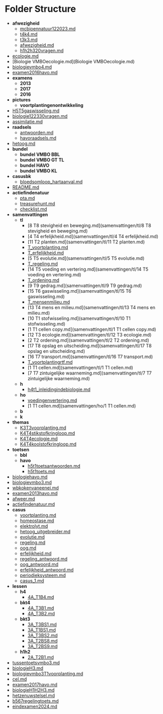 # Folder Structure

- **afwezigheid**
    - [mcbioennatuur122023.md](afwezigheid/mcbioennatuur122023.md)
    - [t4k4.md](afwezigheid/t4k4.md)
    - [t3k3.md](afwezigheid/t3k3.md)
    - [afwezigheid.md](afwezigheid/afwezigheid.md)
    - [h1h2h320vragen.md](afwezigheid/h1h2h320vragen.md)
- [ecologie.md](ecologie.md)
- [Biologie VMBOecologie.md](Biologie VMBOecologie.md)
- [biologievmbo4.md](biologievmbo4.md)
- [examen2016havo.md](examen2016havo.md)
- **examens**
    - **2013**
    - **2017**
    - **2016**
- **pictures**
    - **voortplantingenontwikkeling**
- [H5T5gaswisseling.md](H5T5gaswisseling.md)
- [biologie122330vragen.md](biologie122330vragen.md)
- [assimilatie.md](assimilatie.md)
- **raadsels**
    - [antwoorden.md](raadsels/antwoorden.md)
    - [havoraadsels.md](raadsels/havoraadsels.md)
- [hetoog.md](hetoog.md)
- **bundel**
    - **bundel VMBO BBL**
    - **bundel VMBO GT TL**
    - **bundel HAVO**
    - **bundel VMBO KL**
- **casusbk**
    - [bloedsomloop_hartaanval.md](casusbk/bloedsomloop_hartaanval.md)
- [README.md](README.md)
- **actiefindenatuur**
    - [pta.md](actiefindenatuur/pta.md)
    - [treasurehunt.md](actiefindenatuur/treasurehunt.md)
    - [checklist.md](actiefindenatuur/checklist.md)
- **samenvattingen**
    - **tl**
        - [8 T8 stevigheid en beweging.md](samenvattingen/tl/8 T8 stevigheid en beweging.md)
        - [4 T4 erfelijkheid.md](samenvattingen/tl/4 T4 erfelijkheid.md)
        - [11 T2 planten.md](samenvattingen/tl/11 T2 planten.md)
        - [T_voortplanting.md](samenvattingen/tl/T_voortplanting.md)
        - [T_erfelijkheid.md](samenvattingen/tl/T_erfelijkheid.md)
        - [5 T5 evolutie.md](samenvattingen/tl/5 T5 evolutie.md)
        - [T_regeling.md](samenvattingen/tl/T_regeling.md)
        - [14 T5 voeding en vertering.md](samenvattingen/tl/14 T5 voeding en vertering.md)
        - [T_ordening.md](samenvattingen/tl/T_ordening.md)
        - [9 T9 gedrag.md](samenvattingen/tl/9 T9 gedrag.md)
        - [15 T6 gaswisseling.md](samenvattingen/tl/15 T6 gaswisseling.md)
        - [T_mensenmilieu.md](samenvattingen/tl/T_mensenmilieu.md)
        - [13 T4 mens en milieu.md](samenvattingen/tl/13 T4 mens en milieu.md)
        - [10 T1 stofwisseling.md](samenvattingen/tl/10 T1 stofwisseling.md)
        - [1 T1 cellen copy.md](samenvattingen/tl/1 T1 cellen copy.md)
        - [12 T3 ecologie.md](samenvattingen/tl/12 T3 ecologie.md)
        - [2 T2 ordening.md](samenvattingen/tl/2 T2 ordening.md)
        - [17 T8 opslag en uitscheiding.md](samenvattingen/tl/17 T8 opslag en uitscheiding.md)
        - [16 T7 transport.md](samenvattingen/tl/16 T7 transport.md)
        - [T_voortplantingrtf.md](samenvattingen/tl/T_voortplantingrtf.md)
        - [1 T1 cellen.md](samenvattingen/tl/1 T1 cellen.md)
        - [7 T7 zintuigelijke waarneming.md](samenvattingen/tl/7 T7 zintuigelijke waarneming.md)
    - **h**
        - [h4t1_inleidingindebiologie.md](samenvattingen/h/h4t1_inleidingindebiologie.md)
    - **ho**
        - [voedingenvertering.md](samenvattingen/ho/voedingenvertering.md)
        - [1 T1 cellen.md](samenvattingen/ho/1 T1 cellen.md)
    - **b**
    - **k**
- **themas**
    - [K3T3voorplanting.md](themas/K3T3voorplanting.md)
    - [K4T4stikstofkringloop.md](themas/K4T4stikstofkringloop.md)
    - [K4T4ecologie.md](themas/K4T4ecologie.md)
    - [K4T4koolstofkringloop.md](themas/K4T4koolstofkringloop.md)
- **toetsen**
    - **bbl**
    - **havo**
        - [h5t1toetsantwoorden.md](toetsen/havo/h5t1toetsantwoorden.md)
        - [h5t1toets.md](toetsen/havo/h5t1toets.md)
- [biologiehavo.md](biologiehavo.md)
- [biologievmbo3.md](biologievmbo3.md)
- [wbkokenvaneenei.md](wbkokenvaneenei.md)
- [examen2013havo.md](examen2013havo.md)
- [afweer.md](afweer.md)
- [actiefindenatuur.md](actiefindenatuur.md)
- **casus**
    - [voortplanting.md](casus/voortplanting.md)
    - [homeostase.md](casus/homeostase.md)
    - [elektrolyt.md](casus/elektrolyt.md)
    - [hetoog_uitgebreider.md](casus/hetoog_uitgebreider.md)
    - [evolutie.md](casus/evolutie.md)
    - [regeling.md](casus/regeling.md)
    - [oog.md](casus/oog.md)
    - [erfelijkheid.md](casus/erfelijkheid.md)
    - [regeling_antwoord.md](casus/regeling_antwoord.md)
    - [oog_antwoord.md](casus/oog_antwoord.md)
    - [erfelijkheid_antwoord.md](casus/erfelijkheid_antwoord.md)
    - [periodieksysteem.md](casus/periodieksysteem.md)
    - [casus_1.md](casus/casus_1.md)
- **lessen**
    - **h4**
        - [4A_T1B4.md](lessen/h4/4A_T1B4.md)
    - **bkt4**
        - [4A_T3B1.md](lessen/bkt4/4A_T3B1.md)
        - [4A_T3B2.md](lessen/bkt4/4A_T3B2.md)
    - **bkt3**
        - [3A_T3BS1.md](lessen/bkt3/3A_T3BS1.md)
        - [3A_T1BS1.md](lessen/bkt3/3A_T1BS1.md)
        - [3A_T3BS2.md](lessen/bkt3/3A_T3BS2.md)
        - [3A_T2BS8.md](lessen/bkt3/3A_T2BS8.md)
        - [3A_T2BS9.md](lessen/bkt3/3A_T2BS9.md)
    - **h1h2**
        - [2A_T2B1.md](lessen/h1h2/2A_T2B1.md)
- [tussentoetsvmbo3.md](tussentoetsvmbo3.md)
- [biologieH3.md](biologieH3.md)
- [biologievmbo3T1voorplanting.md](biologievmbo3T1voorplanting.md)
- [cel.md](cel.md)
- [examen2017havo.md](examen2017havo.md)
- [biologieH1H2H3.md](biologieH1H2H3.md)
- [hetzenuwstelsel.md](hetzenuwstelsel.md)
- [b567regelingtoets.md](b567regelingtoets.md)
- [eindexamen2024.md](eindexamen2024.md)
